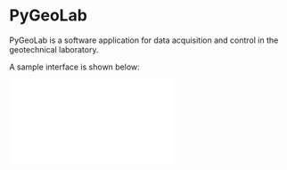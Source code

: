 # PyGeoLab

PyGeoLab is a software application for data acquisition and control in the geotechnical laboratory. 

A sample interface is shown below:

![Alt text](GUI_002.pdf "GUI_002.pdf")


